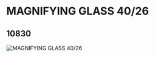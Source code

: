 # MAGNIFYING GLASS 40/26
## 10830
![MAGNIFYING GLASS 40/26](https://lc-www-live-s.legocdn.com/media/bricks/5/2/6012466.jpg)